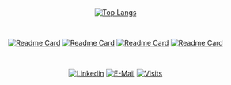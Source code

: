 
&nbsp;<div align="center">
  [![Top Langs](https://github-readme-stats.vercel.app/api/top-langs/?username=pthiagodev&layout=compact&theme=nord)](https://github.com/anuraghazra/github-readme-stats)
</div>

&nbsp;<div align="center">
  [![Readme Card](https://github-readme-stats.vercel.app/api/pin/?username=anuraghazra&repo=github-readme-stats)](https://github.com/anuraghazra/github-readme-stats)
  [![Readme Card](https://github-readme-stats.vercel.app/api/pin/?username=anuraghazra&repo=github-readme-stats)](https://github.com/anuraghazra/github-readme-stats)
  [![Readme Card](https://github-readme-stats.vercel.app/api/pin/?username=anuraghazra&repo=github-readme-stats)](https://github.com/anuraghazra/github-readme-stats)
  [![Readme Card](https://github-readme-stats.vercel.app/api/pin/?username=anuraghazra&repo=github-readme-stats)](https://github.com/anuraghazra/github-readme-stats)
</div>

&nbsp;<div align="center">
  [![Linkedin](https://img.shields.io/badge/linked-in-369?style=flat-square&logo=linkedin&logoColor=white&color=blue)](https://www.linkedin.com/in/pthiagodeassis/)
  [![E-Mail](https://img.shields.io/badge/email-reveal-2a8?style=flat-square&logo=gmail&logoColor=white)](mailto:pthiagodeassis@gmail.com)
  [![Visits](https://komarev.com/ghpvc/?username=novatorem&logo=GitHub&label=github%20visits&color=336699&logoColor=white&style=flat-square)](https://github.com/pthiagodev)
</div>
